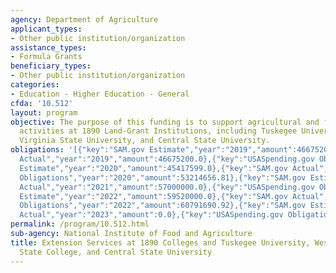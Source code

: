 ```yaml
---
agency: Department of Agriculture
applicant_types:
- Other public institution/organization
assistance_types:
- Formula Grants
beneficiary_types:
- Other public institution/organization
categories:
- Education - Higher Education - General
cfda: '10.512'
layout: program
objective: The purpose of this funding is to support agricultural and forestry extension
  activities at 1890 Land-Grant Institutions, including Tuskegee University, West
  Virginia State University, and Central State University.
obligations: '[{"key":"SAM.gov Estimate","year":"2019","amount":46675200.0},{"key":"SAM.gov
  Actual","year":"2019","amount":46675200.0},{"key":"USASpending.gov Obligations","year":"2019","amount":45590692.84},{"key":"SAM.gov
  Estimate","year":"2020","amount":45417599.0},{"key":"SAM.gov Actual","year":"2020","amount":54720000.0},{"key":"USASpending.gov
  Obligations","year":"2020","amount":53214656.81},{"key":"SAM.gov Estimate","year":"2021","amount":57000000.0},{"key":"SAM.gov
  Actual","year":"2021","amount":57000000.0},{"key":"USASpending.gov Obligations","year":"2021","amount":58983593.55},{"key":"SAM.gov
  Estimate","year":"2022","amount":59520000.0},{"key":"SAM.gov Actual","year":"2022","amount":59520000.0},{"key":"USASpending.gov
  Obligations","year":"2022","amount":60791690.92},{"key":"SAM.gov Estimate","year":"2023","amount":62400000.0},{"key":"SAM.gov
  Actual","year":"2023","amount":0.0},{"key":"USASpending.gov Obligations","year":"2023","amount":69092174.23}]'
permalink: /program/10.512.html
sub-agency: National Institute of Food and Agriculture
title: Extension Services at 1890 Colleges and Tuskegee University, West Virginia
  State College, and Central State University
---
```


